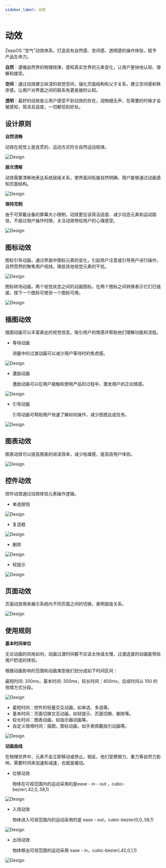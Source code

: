 ```yaml
---
sidebar_label: 动效
---
```


# 动效

ZeppOS “空气”动效体系，打造具有自然感、空间感、透明感的操作体验，赋予产品生命力。

**自然**：遵循自然界的物理规律，感知真实世界的元素变化，让用户更快地认知、理解和接受。

**空间**：通过动效建立纵深的视觉空间，强化页面结构和父子关系，建立空间感和秩序感。让用户对界面之间的联系有更直接的认知。

**透明**：最好的动效是让用户感受不到动效的存在，润物细无声，在需要的时候才会被感知，简洁且适度，一切都恰到好处。

## 设计原则

**自然流畅**

动效在视觉上是连贯的，运动方式符合自然运动规律。

![Design](/img/design/59a1b0ef96e80f511c386c4c6971f136.gif)

**层次清晰**

动效需要清晰地表达系统层级关系，使界面间衔接自然明确，用户能够通过动画感知页面结构。

![Design](/img/design/88462a8e918d7cbf05ef27c52bb3b4fb.gif)

**保持克制**

由于可穿戴设备的屏幕大小限制，动效更应该简洁适度、减少动态元素和运动路径，不超过用户操作时限，关注动效带给用户的心理感受。

![Design](/img/design/a7cbe46e869353fb046bb7f0fda05488.gif)

## 图标动效

图标引导动画，通过界面中图标元素的变化，引起用户注意或引导用户进行操作，自然而然的聚焦用户视线，降低其他视觉元素的干扰。

![Design](/img/design/8977fe4180318e70331ee89a91c82c77.gif)

图标转场动画，两个视觉状态之间的动画图标。在两个图标之间转换表示它们已链接，按下一个图标可使另一个图标可用。

![Design](/img/design/d505a30a59433cd821455d03bb8bd465.gif)

## 插图动效

插图动画可以丰富表达的视觉信息，吸引用户的情感并帮助他们理解功能和流程。

- 等待动画

    测量中的过渡动画可以减少用户等待时的焦虑感。

![Design](/img/design/6a70bb27e81be4d2cbdf97cf2ac74494.gif)

- 激励动画

    激励动画可以在用户接触和使用产品的过程中，激发用户的正向情感。

![Design](/img/design/227f7d5bfda7acb391e97141e667928f.gif)

- 引导动画

    引导动画可帮助用户快速了解如何操作，减少困惑达成任务。

![Design](/img/design/909bc5d937551bab3e6fdb7df7a9c8a3.gif)

## 图表动效

图表动效可以提高图表的阅读效率，减少枯燥感，提高改用户体验。

![Design](/img/design/b8eb8fe05db05877f46883c7559921a9.gif)

## 控件动效

控件动效通过动效体现元素操作逻辑。

- 单选按钮

![Design](/img/design/9186d5d426c2e294567d0f8e3cead58e.gif)

- 复选框

![Design](/img/design/adfb75218e4a330e8ce181b7fb44d6b8.gif)

- 删除

![Design](/img/design/9c9d9d9724055a930d6e28201b612455.gif)

- 轻提示

![Design](/img/design/b4efb9cc27a9f46ff7e395c1f26f431a.gif)

## 页面动效

页面动效用来展示系统内不同页面之间的切换，表明层级关系。

![Design](/img/design/b9431c53adb9e559c321724553e8b8a0.gif)

## 使用规则

**基本时间单位**

无论动画的风格如何，动画过渡时间都不应该太快或太慢，过渡适度的动画能带给用户舒适的体验。

根据动画影响的范围和动画类型我们划分成如下时间区间：

最短时间: 200ms，基本时间: 300ms，较长时间：400ms，后续时间以 100 的倍增方式分段。

![Design](/img/design/0722a6ba22831fa73b6b2a03c08cece1.png)

- 最短时间：控件的轻量交互动画，如单选、多选等。
- 基本时间：页面切换交互动画，如轻提示、页面切换、删除等。
- 较长时间：图表动画，如指示器动画等。
- 自定义倍增时间：插图，图标动画，如手表佩戴指引动画等。

![Design](/img/design/89df863f5f151166aef918e248d9e8b1.png)

**动画曲线**

在物理世界中，元素不会立即移动或停止。相反，他们受摩擦力、重力等自然力影响，需要时间来加速和减速，也就是缓动。

- 位移动效

    物体在可视范围内的运动采用的是ease - in - out ，cubic-bezier(.42,0,.58,1)

![Design](/img/design/01f5329d4b05cb88f51a632cee8d3920.gif)

- 入场动效

    物体进入可视范围内的运动采用的是 ease - out，cubic-bezier(0,0,.58,1)

![Design](/img/design/ffd916968c3ec5067aad82f0daed31bf.gif)

- 出场动效

    物体移出可视范围的运动采用 ease - in，cubic-bezier(.42,0,1,1)

![Design](/img/design/53d015d2268b4a278da7ffba44777293.gif)

